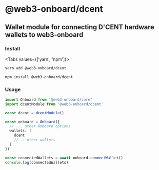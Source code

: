 # @web3-onboard/dcent

## Wallet module for connecting D'CENT hardware wallets to web3-onboard

### Install

<Tabs values={['yarn', 'npm']}>
  <TabPanel value="yarn">

  ```sh copy
  yarn add @web3-onboard/dcent
  ```

  </TabPanel>
  <TabPanel value="npm">

  ```sh copy
  npm install @web3-onboard/dcent
  ```

  </TabPanel>
</Tabs>

### Usage

```typescript
import Onboard from '@web3-onboard/core'
import dcentModule from '@web3-onboard/dcent'

const dcent = dcentModule()

const onboard = Onboard({
  // ... other Onboard options
  wallets: [
    dcent
    //... other wallets
  ]
})

const connectedWallets = await onboard.connectWallet()
console.log(connectedWallets)
```
